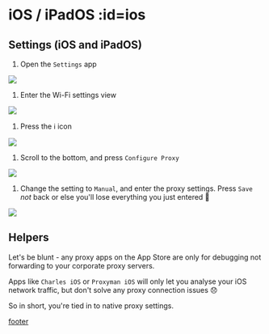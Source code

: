 # <i class="i-ios"></i> iOS / iPadOS :id=ios

## Settings (iOS and iPadOS)

1. Open the `Settings` app

 ![](../assets/macOS/image09.jpg)

1. Enter the Wi-Fi settings view

 ![](../assets/macOS/image10.jpg)

1. Press the :information_source: icon

 ![](../assets/macOS/image11.jpg)

1. Scroll to the bottom, and press `Configure Proxy`

 ![](../assets/macOS/image12.jpg)

1. Change the setting to `Manual`, and enter the proxy settings. Press `Save` _not_ back or else you'll lose everything you just entered :facepalm:

 ![](../assets/macOS/image13.jpg)

## Helpers

Let's be blunt - any proxy apps on the App Store are only for debugging not forwarding to your corporate proxy servers.

Apps like `Charles iOS` or `Proxyman iOS` will only let you analyse your iOS network traffic, but don't solve any proxy connection issues :disappointed:

So in short, you're tied in to native proxy settings.

[footer](../site/footer.md ':include')

